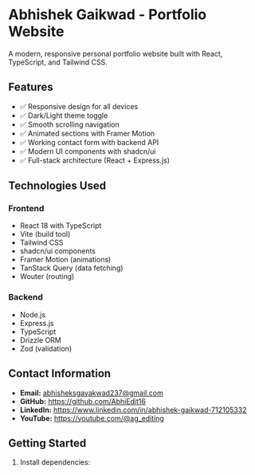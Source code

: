 # Abhishek Gaikwad - Portfolio Website

A modern, responsive personal portfolio website built with React, TypeScript, and Tailwind CSS.

## Features

- ✅ Responsive design for all devices
- ✅ Dark/Light theme toggle
- ✅ Smooth scrolling navigation
- ✅ Animated sections with Framer Motion
- ✅ Working contact form with backend API
- ✅ Modern UI components with shadcn/ui
- ✅ Full-stack architecture (React + Express.js)

## Technologies Used

### Frontend
- React 18 with TypeScript
- Vite (build tool)
- Tailwind CSS
- shadcn/ui components
- Framer Motion (animations)
- TanStack Query (data fetching)
- Wouter (routing)

### Backend
- Node.js
- Express.js
- TypeScript
- Drizzle ORM
- Zod (validation)

## Contact Information

- **Email:** abhisheksgayakwad237@gmail.com
- **GitHub:** https://github.com/AbhiEdit16
- **LinkedIn:** https://www.linkedin.com/in/abhishek-gaikwad-712105332
- **YouTube:** https://youtube.com/@ag_editing

## Getting Started

1. Install dependencies:
